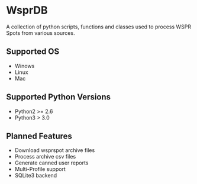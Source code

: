 # WsprDB
A collection of python scripts, functions and classes used to process WSPR
Spots from various sources.

## Supported OS
* Winows
* Linux
* Mac

## Supported Python Versions
* Python2 >= 2.6
* Python3 > 3.0

## Planned Features
* Download wsprspot archive files
* Process archive csv files
* Generate canned user reports
* Multi-Profile support
* SQLite3 backend

